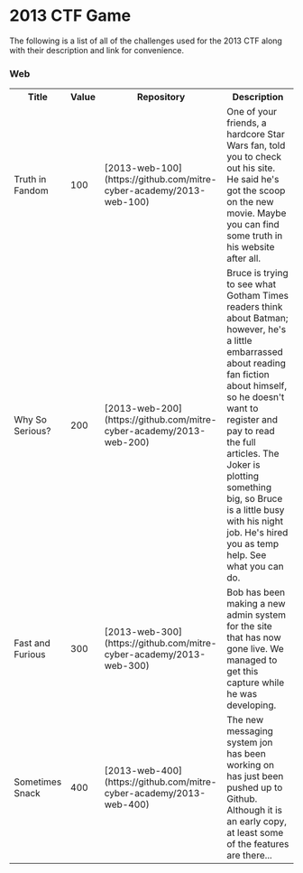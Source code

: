 2013 CTF Game
=============

The following is a list of all of the challenges used for the 2013 CTF along with their description and link for convenience.


### Web
<table>
  <tr>
    <th>Title</th>
    <th>Value</th>
    <th>Repository</th>
    <th>Description</th>
  </tr>
  <tr>
    <td>Truth in Fandom</td>
    <td>100</td>
    <td>[2013-web-100](https://github.com/mitre-cyber-academy/2013-web-100)</td>
    <td>One of your friends, a hardcore Star Wars fan, told you to check out his site. He said he's got the scoop on the new movie. Maybe you can find some truth in his website after all.</td>
  </tr>

  <tr>
    <td>Why So Serious?</td>
    <td>200</td>
    <td>[2013-web-200](https://github.com/mitre-cyber-academy/2013-web-200)</td>
    <td>Bruce is trying to see what Gotham Times readers think about Batman; however, he's a little embarrassed about reading fan fiction about himself, so he doesn't want to register and pay to read the full articles. The Joker is plotting something big, so Bruce is a little busy with his night job. He's hired you as temp help. See what you can do.</td>
  </tr>

  <tr>
    <td>Fast and Furious</td>
    <td>300</td>
    <td>[2013-web-300](https://github.com/mitre-cyber-academy/2013-web-300)</td>
    <td>Bob has been making a new admin system for the site that has now gone live. We managed to get this capture while he was developing.</td>
  </tr>

  <tr>
    <td>Sometimes Snack</td>
    <td>400</td>
    <td>[2013-web-400](https://github.com/mitre-cyber-academy/2013-web-400)</td>
    <td>The new messaging system jon has been working on has just been pushed up to Github. Although it is an early copy, at least some of the features are there...</td>
  </tr>
</table>
